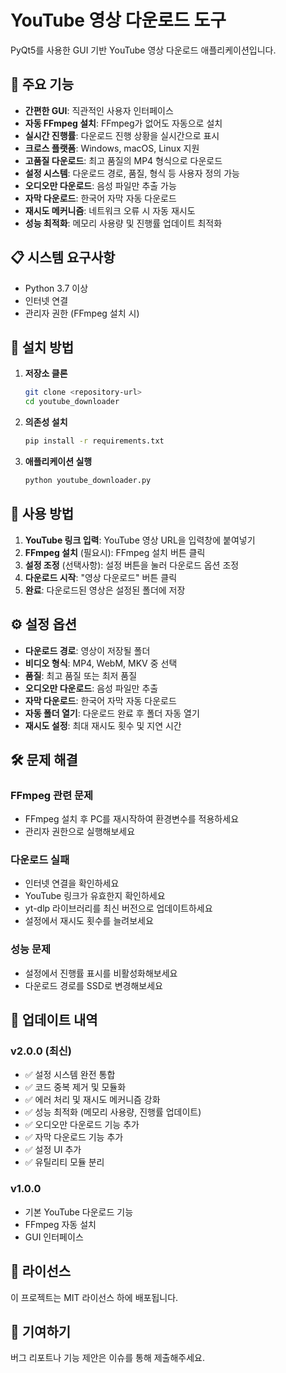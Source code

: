 # YouTube 영상 다운로드 도구

PyQt5를 사용한 GUI 기반 YouTube 영상 다운로드 애플리케이션입니다.

## 🚀 주요 기능

- **간편한 GUI**: 직관적인 사용자 인터페이스
- **자동 FFmpeg 설치**: FFmpeg가 없어도 자동으로 설치
- **실시간 진행률**: 다운로드 진행 상황을 실시간으로 표시
- **크로스 플랫폼**: Windows, macOS, Linux 지원
- **고품질 다운로드**: 최고 품질의 MP4 형식으로 다운로드
- **설정 시스템**: 다운로드 경로, 품질, 형식 등 사용자 정의 가능
- **오디오만 다운로드**: 음성 파일만 추출 가능
- **자막 다운로드**: 한국어 자막 자동 다운로드
- **재시도 메커니즘**: 네트워크 오류 시 자동 재시도
- **성능 최적화**: 메모리 사용량 및 진행률 업데이트 최적화

## 📋 시스템 요구사항

- Python 3.7 이상
- 인터넷 연결
- 관리자 권한 (FFmpeg 설치 시)

## 🔧 설치 방법

1. **저장소 클론**
   ```bash
   git clone <repository-url>
   cd youtube_downloader
   ```

2. **의존성 설치**
   ```bash
   pip install -r requirements.txt
   ```

3. **애플리케이션 실행**
   ```bash
   python youtube_downloader.py
   ```

## 📖 사용 방법

1. **YouTube 링크 입력**: YouTube 영상 URL을 입력창에 붙여넣기
2. **FFmpeg 설치** (필요시): FFmpeg 설치 버튼 클릭
3. **설정 조정** (선택사항): 설정 버튼을 눌러 다운로드 옵션 조정
4. **다운로드 시작**: "영상 다운로드" 버튼 클릭
5. **완료**: 다운로드된 영상은 설정된 폴더에 저장

## ⚙️ 설정 옵션

- **다운로드 경로**: 영상이 저장될 폴더
- **비디오 형식**: MP4, WebM, MKV 중 선택
- **품질**: 최고 품질 또는 최저 품질
- **오디오만 다운로드**: 음성 파일만 추출
- **자막 다운로드**: 한국어 자막 자동 다운로드
- **자동 폴더 열기**: 다운로드 완료 후 폴더 자동 열기
- **재시도 설정**: 최대 재시도 횟수 및 지연 시간

## 🛠️ 문제 해결

### FFmpeg 관련 문제
- FFmpeg 설치 후 PC를 재시작하여 환경변수를 적용하세요
- 관리자 권한으로 실행해보세요

### 다운로드 실패
- 인터넷 연결을 확인하세요
- YouTube 링크가 유효한지 확인하세요
- yt-dlp 라이브러리를 최신 버전으로 업데이트하세요
- 설정에서 재시도 횟수를 늘려보세요

### 성능 문제
- 설정에서 진행률 표시를 비활성화해보세요
- 다운로드 경로를 SSD로 변경해보세요

## 🔄 업데이트 내역

### v2.0.0 (최신)
- ✅ 설정 시스템 완전 통합
- ✅ 코드 중복 제거 및 모듈화
- ✅ 에러 처리 및 재시도 메커니즘 강화
- ✅ 성능 최적화 (메모리 사용량, 진행률 업데이트)
- ✅ 오디오만 다운로드 기능 추가
- ✅ 자막 다운로드 기능 추가
- ✅ 설정 UI 추가
- ✅ 유틸리티 모듈 분리

### v1.0.0
- 기본 YouTube 다운로드 기능
- FFmpeg 자동 설치
- GUI 인터페이스

## 📝 라이선스

이 프로젝트는 MIT 라이선스 하에 배포됩니다.

## 🤝 기여하기

버그 리포트나 기능 제안은 이슈를 통해 제출해주세요. 